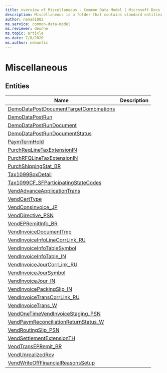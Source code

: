 ```yaml
---
title: overview of Miscellaneous - Common Data Model | Microsoft Docs
description: Miscellaneous is a folder that contains standard entities related to the Common Data Model.
author: nenad1002
ms.service: common-data-model
ms.reviewer: deonhe
ms.topic: article
ms.date: 7/8/2020
ms.author: nebanfic
---
```


# Miscellaneous


## Entities

|Name|Description|
|---|---|
|[DemoDataPostDocumentTargetCombinations](DemoDataPostDocumentTargetCombinations.md)||
|[DemoDataPostRun](DemoDataPostRun.md)||
|[DemoDataPostRunDocument](DemoDataPostRunDocument.md)||
|[DemoDataPostRunDocumentStatus](DemoDataPostRunDocumentStatus.md)||
|[PaymTermHold](PaymTermHold.md)||
|[PurchReqLineTaxExtensionIN](PurchReqLineTaxExtensionIN.md)||
|[PurchRFQLineTaxExtensionIN](PurchRFQLineTaxExtensionIN.md)||
|[PurchShippingStat_BR](PurchShippingStat_BR.md)||
|[Tax1099BoxDetail](Tax1099BoxDetail.md)||
|[Tax1099CF_SFParticipatingStateCodes](Tax1099CF_SFParticipatingStateCodes.md)||
|[VendAdvanceApplicationTrans](VendAdvanceApplicationTrans.md)||
|[VendCertType](VendCertType.md)||
|[VendConsInvoice_JP](VendConsInvoice_JP.md)||
|[VendDirective_PSN](VendDirective_PSN.md)||
|[VendEPRemitInfo_BR](VendEPRemitInfo_BR.md)||
|[VendInvoiceDocumentTmp](VendInvoiceDocumentTmp.md)||
|[VendInvoiceInfoLineCorrLink_RU](VendInvoiceInfoLineCorrLink_RU.md)||
|[VendInvoiceInfoTableSymbol](VendInvoiceInfoTableSymbol.md)||
|[VendInvoiceInfoTable_IN](VendInvoiceInfoTable_IN.md)||
|[VendInvoiceJourCorrLink_RU](VendInvoiceJourCorrLink_RU.md)||
|[VendInvoiceJourSymbol](VendInvoiceJourSymbol.md)||
|[VendInvoiceJour_IN](VendInvoiceJour_IN.md)||
|[VendInvoicePackingSlip_IN](VendInvoicePackingSlip_IN.md)||
|[VendInvoiceTransCorrLink_RU](VendInvoiceTransCorrLink_RU.md)||
|[VendInvoiceTrans_W](VendInvoiceTrans_W.md)||
|[VendOneTimeVendInvoiceStaging_PSN](VendOneTimeVendInvoiceStaging_PSN.md)||
|[VendPaymReconciliationReturnStatus_W](VendPaymReconciliationReturnStatus_W.md)||
|[VendRoutingSlip_PSN](VendRoutingSlip_PSN.md)||
|[VendSettlementExtensionTH](VendSettlementExtensionTH.md)||
|[VendTransEPRemit_BR](VendTransEPRemit_BR.md)||
|[VendUnrealizedRev](VendUnrealizedRev.md)||
|[VendWriteOffFinancialReasonsSetup](VendWriteOffFinancialReasonsSetup.md)||
